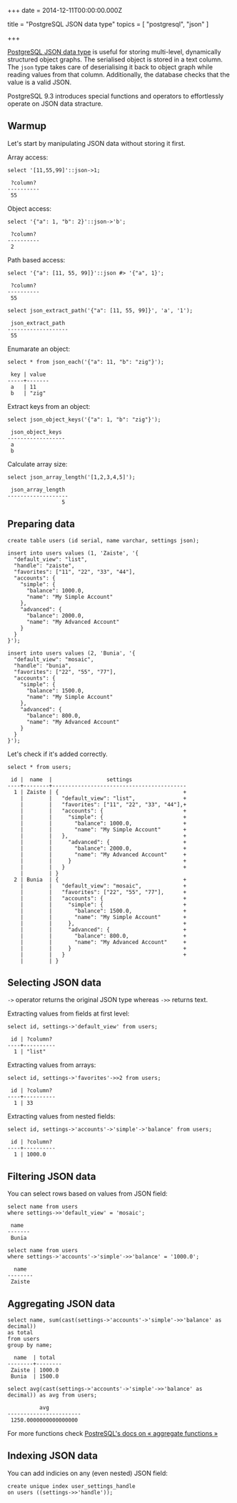 
+++
date = 2014-12-11T00:00:00.000Z


title = "PostgreSQL JSON data type"
topics = [ "postgresql", "json" ]

+++

[PostgreSQL JSON data type][1] is useful for storing multi-level, dynamically structured object graphs. The serialised object is stored in a text column. The `json` type takes care of deserialising it back to object graph while reading values from that column. Additionally, the database checks that the value is a valid JSON.

PostgreSQL 9.3 introduces special functions and operators to effortlessly operate on JSON data stracture.

## Warmup

Let's start by manipulating JSON data without storing it first.

Array access:

```
select '[11,55,99]'::json->1;
```

```
 ?column?
----------
 55
```

Object access:

```
select '{"a": 1, "b": 2}'::json->'b';
```

```
 ?column?
----------
 2
```

Path based access:

```
select '{"a": [11, 55, 99]}'::json #> '{"a", 1}';
```

```
 ?column?
----------
 55
```

```
select json_extract_path('{"a": [11, 55, 99]}', 'a', '1');
```

```
 json_extract_path
-------------------
 55
```

Enumarate an object:

```
select * from json_each('{"a": 11, "b": "zig"}');
```

```
 key | value
-----+-------
 a   | 11
 b   | "zig"
```

Extract keys from an object:


```
select json_object_keys('{"a": 1, "b": "zig"}');
```

```
 json_object_keys
------------------
 a
 b
```

Calculate array size:

```
select json_array_length('[1,2,3,4,5]');
```

```
 json_array_length
-------------------
                 5
```


## Preparing data

```
create table users (id serial, name varchar, settings json);
```

```
insert into users values (1, 'Zaiste', '{
  "default_view": "list",
  "handle": "zaiste",
  "favorites": ["11", "22", "33", "44"],
  "accounts": {
    "simple": {
      "balance": 1000.0,
      "name": "My Simple Account"
  	},
    "advanced": {
      "balance": 2000.0,
      "name": "My Advanced Account"
    }
  }
}');

insert into users values (2, 'Bunia', '{
  "default_view": "mosaic",
  "handle": "bunia",
  "favorites": ["22", "55", "77"],
  "accounts": {
    "simple": {
      "balance": 1500.0,
      "name": "My Simple Account"
    },
    "advanced": {
      "balance": 800.0,
      "name": "My Advanced Account"
    }
  }
}');
```
Let's check if it's added correctly.

```
select * from users;
```

```
 id |  name  |                 settings
----+--------+------------------------------------------
  1 | Zaiste | {                                       +
    |        |   "default_view": "list",               +
    |        |   "favorites": ["11", "22", "33", "44"],+
    |        |   "accounts": {                         +
    |        |     "simple": {                         +
    |        |       "balance": 1000.0,                +
    |        |       "name": "My Simple Account"       +
    |        |   },                                    +
    |        |     "advanced": {                       +
    |        |       "balance": 2000.0,                +
    |        |       "name": "My Advanced Account"     +
    |        |     }                                   +
    |        |   }                                     +
    |        | }
  2 | Bunia  | {                                       +
    |        |   "default_view": "mosaic",             +
    |        |   "favorites": ["22", "55", "77"],      +
    |        |   "accounts": {                         +
    |        |     "simple": {                         +
    |        |       "balance": 1500.0,                +
    |        |       "name": "My Simple Account"       +
    |        |     },                                  +
    |        |     "advanced": {                       +
    |        |       "balance": 800.0,                 +
    |        |       "name": "My Advanced Account"     +
    |        |     }                                   +
    |        |   }                                     +
    |        | }
```


## Selecting JSON data

`->` operator returns the original JSON type whereas `->>` returns text.

Extracting values from fields at first level:

```
select id, settings->'default_view' from users;
```

```
 id | ?column?
----+----------
  1 | "list"
```

Extracting values from arrays:


```
select id, settings->'favorites'->>2 from users;
```

```
 id | ?column?
----+----------
  1 | 33
```

Extracting values from nested fields:

```
select id, settings->'accounts'->'simple'->'balance' from users;
```

```
 id | ?column?
----+----------
  1 | 1000.0
```

## Filtering JSON data

You can select rows based on values from JSON field:

```
select name from users
where settings->>'default_view' = 'mosaic';
```

```
 name
-------
 Bunia
```

```
select name from users
where settings->'accounts'->'simple'->>'balance' = '1000.0';
```

```
  name
--------
 Zaiste
```

## Aggregating JSON data

```
select name, sum(cast(settings->'accounts'->'simple'->>'balance' as decimal))
as total
from users
group by name;
```

```
  name  | total
--------+--------
 Zaiste | 1000.0
 Bunia  | 1500.0
```

```
select avg(cast(settings->'accounts'->'simple'->>'balance' as decimal)) as avg from users;
```

```
          avg
-----------------------
 1250.0000000000000000
```

For more functions check [PostreSQL's docs on « aggregate functions »][2]

## Indexing JSON data

You can add indicies on any (even nested) JSON field:

```
create unique index user_settings_handle
on users ((settings->>'handle'));
```

[1]: http://www.postgresql.org/docs/9.3/static/datatype-json.html
[2]: http://www.postgresql.org/docs/9.3/static/functions-aggregate.html
